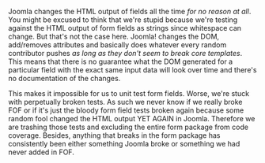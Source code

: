 Joomla changes the HTML output of fields all the time *for no reason at all*. You might be excused to think that we're stupid because we're testing against the HTML output of form fields as strings since whitespace can change. But that's not the case here. Joomla! changes the DOM, add/removes attributes and basically does whatever every random contributor pushes _as long as they don't seem to break core templates_. This means that there is no guarantee what the DOM generated for a particular field with the exact same input data will look over time and there's no documentation of the changes.  
 
 This makes it impossible for us to unit test form fields. Worse, we're stuck with perpetually broken tests. As such we never know if we really broke FOF or if it's just the bloody form field tests broken again because some random fool changed the HTML output YET AGAIN in Joomla. Therefore we are trashing those tests and excluding the entire form package from code coverage. Besides, anything that breaks in the form package has consistently been either something Joomla broke or something we had never added in FOF.  